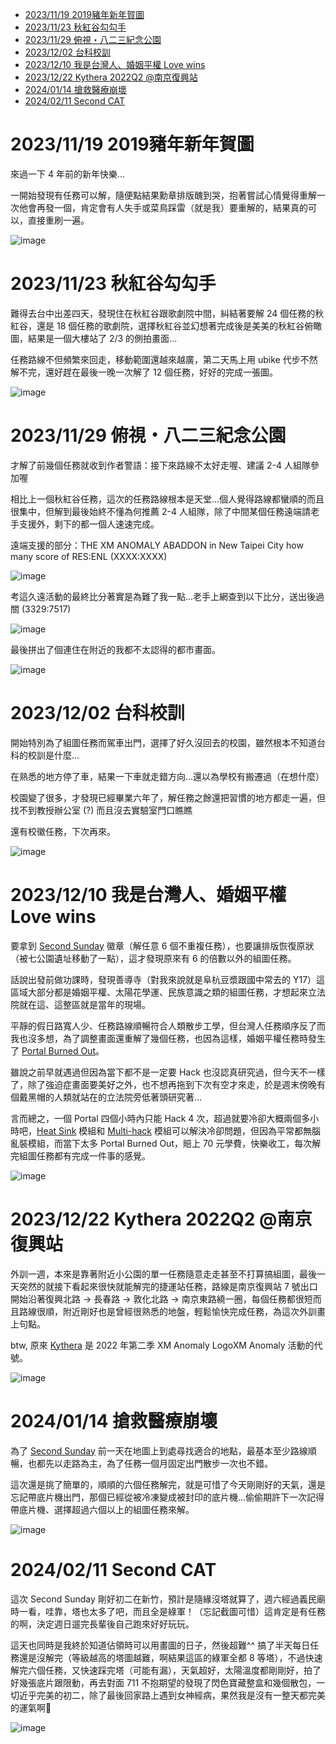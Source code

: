 * [2023/11/19 2019豬年新年賀圖](#20231119-2019豬年新年賀圖)
* [2023/11/23 秋紅谷勾勾手](#20231123-秋紅谷勾勾手)
* [2023/11/29 俯視・八二三紀念公園](#20231129-俯視八二三紀念公園)
* [2023/12/02 台科校訓](#20231202-台科校訓)
* [2023/12/10 我是台灣人、婚姻平權 Love wins](#20231210-我是台灣人婚姻平權-love-wins)
* [2023/12/22 Kythera 2022Q2 @南京復興站](#20231222-kythera-2022q2-南京復興站)
* [2024/01/14 搶救醫療崩壞](#20240114-搶救醫療崩壞)
* [2024/02/11 Second CAT](#20240211-Second-CAT)

# 2023/11/19 2019豬年新年賀圖

來過一下 4 年前的新年快樂...

一開始發現有任務可以解，隨便點結果勳章排版醜到哭，抱著嘗試心情覺得重解一次他會再發一個，肯定會有人失手或菜鳥踩雷（就是我）要重解的，結果真的可以，直接重刷一遍。

![image](https://github.com/amao1991/Ingress/blob/main/%E7%B5%84%E5%9C%96%E4%BB%BB%E5%8B%99/2019%E8%B1%AC%E5%B9%B4%E6%96%B0%E5%B9%B4%E8%B3%80%E5%9C%96.jpg)

# 2023/11/23 秋紅谷勾勾手

難得去台中出差四天，發現住在秋紅谷跟歌劇院中間，糾結著要解 24 個任務的秋紅谷，還是 18 個任務的歌劇院，選擇秋紅谷並幻想著完成後是美美的秋紅谷俯瞰圖，結果是一個大樓站了 2/3 的側拍畫面...

任務路線不但頻繁來回走，移動範圍還越來越廣，第二天馬上用 ubike 代步不然解不完，還好趕在最後一晚一次解了 12 個任務，好好的完成一張圖。

![image](https://github.com/amao1991/Ingress/blob/main/%E7%B5%84%E5%9C%96%E4%BB%BB%E5%8B%99/%E7%A7%8B%E7%B4%85%E8%B0%B7%E5%8B%BE%E5%8B%BE%E6%89%8B.PNG)

# 2023/11/29 俯視・八二三紀念公園

才解了前幾個任務就收到作者警語：接下來路線不太好走喔、建議 2-4 人組隊參加喔

相比上一個秋紅谷任務，這次的任務路線根本是天堂...個人覺得路線都蠻順的而且很集中，但解到最後始終不懂為何推薦 2-4 人組隊，除了中間某個任務遠端請老手支援外，剩下的都一個人速速完成。

遠端支援的部分：THE XM ANOMALY ABADDON in New Taipei City how many score of RES:ENL (XXXX:XXXX)

![image](https://github.com/amao1991/Ingress/blob/main/%E7%B5%84%E5%9C%96%E4%BB%BB%E5%8B%99/%E4%BF%AF%E8%A6%96%E3%83%BB%E5%85%AB%E4%BA%8C%E4%B8%89%E7%B4%80%E5%BF%B5%E5%85%AC%E5%9C%921.PNG)

考這久遠活動的最終比分著實是為難了我一點...老手上網查到以下比分，送出後過關 (3329:7517)

![image](https://github.com/amao1991/Ingress/blob/main/%E7%B5%84%E5%9C%96%E4%BB%BB%E5%8B%99/%E4%BF%AF%E8%A6%96%E3%83%BB%E5%85%AB%E4%BA%8C%E4%B8%89%E7%B4%80%E5%BF%B5%E5%85%AC%E5%9C%922.jpg)

最後拼出了個連住在附近的我都不太認得的都市畫面。

![image](https://github.com/amao1991/Ingress/blob/main/%E7%B5%84%E5%9C%96%E4%BB%BB%E5%8B%99/%E4%BF%AF%E8%A6%96%E3%83%BB%E5%85%AB%E4%BA%8C%E4%B8%89%E7%B4%80%E5%BF%B5%E5%85%AC%E5%9C%923.PNG)

# 2023/12/02 台科校訓

開始特別為了組圖任務而駕車出門，選擇了好久沒回去的校園，雖然根本不知道台科的校訓是什麼...

在熟悉的地方停了車，結果一下車就走錯方向...還以為學校有搬遷過（在想什麼）

校園變了很多，才發現已經畢業六年了，解任務之餘還把習慣的地方都走一遍，但找不到教授辦公室 (?) 而且沒去實驗室門口瞧瞧

還有校徽任務，下次再來。

![image](https://github.com/amao1991/Ingress/blob/main/%E7%B5%84%E5%9C%96%E4%BB%BB%E5%8B%99/%E5%8F%B0%E7%A7%91%E6%A0%A1%E8%A8%93.jpg)

# 2023/12/10 我是台灣人、婚姻平權 Love wins

要拿到 [Second Sunday](https://ingress.fandom.com/zh/wiki/Second_Sunday) 徽章（解任意 6 個不重複任務），也要讓排版恢復原狀（被七公園遺址移動了一點），這才發現原來有 6 的倍數以外的組圖任務。

話說出發前做功課時，發現善導寺（對我來說就是阜杭豆漿跟國中常去的 Y17）這區域大部分都是婚姻平權、太陽花學運、民族意識之類的組圖任務，才想起來立法院就在這、這整區就是當年的現場。

平靜的假日路寬人少、任務路線順暢符合人類散步工學，但台灣人任務順序反了而我也沒多想，為了調整畫面還重解了幾個任務，也因為這樣，婚姻平權任務時發生了 [Portal Burned Out](https://ingress.fandom.com/zh/wiki/Burned_Out?variant=zh-tw)。

雖說之前早就遇過但因為當下都不是一定要 Hack 也沒認真研究過，但今天不一樣了，除了強迫症畫面要美好之外，也不想再拖到下次有空才來走，於是週末傍晚有個戴黑帽的人類就站在的立法院旁低著頭研究著...

言而總之，一個 Portal 四個小時內只能 Hack 4 次，超過就要冷卻大概兩個多小時吧，[Heat Sink](https://ingress.fandom.com/zh/wiki/Heat_Sink) 模組和 [Multi-hack](https://ingress.fandom.com/zh/wiki/Multi-hack) 模組可以解決冷卻問題，但因為平常都無腦亂裝模組，而當下太多 Portal Burned Out，賠上 70 元學費，快樂收工，每次解完組圖任務都有完成一件事的感覺。

![image](https://github.com/amao1991/Ingress/blob/main/%E7%B5%84%E5%9C%96%E4%BB%BB%E5%8B%99/%E6%88%91%E6%98%AF%E5%8F%B0%E7%81%A3%E4%BA%BA%E3%80%81%E5%A9%9A%E5%A7%BB%E5%B9%B3%E6%AC%8A%20Love%20wins.jpg)

# 2023/12/22 Kythera 2022Q2 @南京復興站

外訓一週，本來是靠著附近小公園的單一任務隨意走走甚至不打算搞組圖，最後一天突然的就接下看起來很快就能解完的捷運站任務，路線是南京復興站 7 號出口開始沿著復興北路 -> 長春路 -> 敦化北路 -> 南京東路繞一圈，每個任務都很短而且路線很順，附近剛好也是曾經很熟悉的地盤，輕鬆愉快完成任務，為這次外訓畫上句點。

btw, 原來 [Kythera](https://ingress.fandom.com/zh/wiki/Kythera?variant=zh-tw) 是 2022 年第二季 XM Anomaly LogoXM Anomaly 活動的代號。

![image](https://github.com/amao1991/Ingress/blob/main/%E7%B5%84%E5%9C%96%E4%BB%BB%E5%8B%99/Kythera%202022Q2%20%40%E5%8D%97%E4%BA%AC%E5%BE%A9%E8%88%88%E7%AB%99.jpg)

# 2024/01/14 搶救醫療崩壞

為了 [Second Sunday](https://ingress.fandom.com/zh/wiki/Second_Sunday) 前一天在地圖上到處尋找適合的地點，最基本至少路線順暢，也都先以走路為主，為了任務一個月固定出門散步一次也不錯。

這次還是挑了簡單的，順順的六個任務解完，就是可惜了今天剛剛好的天氣，還是忘記帶底片機出門，那個已經從被冷凍變成被封印的底片機...偷偷期許下一次記得帶底片機、選擇超過六個以上的組圖任務來解。

![image](https://github.com/amao1991/Ingress/blob/main/%E7%B5%84%E5%9C%96%E4%BB%BB%E5%8B%99/%E6%90%B6%E6%95%91%E9%86%AB%E7%99%82%E5%B4%A9%E5%A3%9E.jpg)

# 2024/02/11 Second CAT

這次 Second Sunday 剛好初二在新竹，預計是隨緣沒塔就算了，週六經過義民廟時一看，哇靠，塔也太多了吧，而且全是綠軍！（忘記截圖可惜）這肯定是有任務的啊，決定週日遛完長輩後自己跑來好好玩玩。

這天也同時是我終於知道佔領時可以用畫圖的日子，然後超難^^ 搞了半天每日任務還是沒解完（等級越高的塔圖越難，啊結果這區的綠軍全都 8 等塔），不過快速解完六個任務，又快速踩完塔（可能有漏），天氣超好，太陽溫度都剛剛好，拍了好幾張底片跟限動，再去對面 711 不抱期望的發現了閃色寶藏整盒和幾個散包，一切近乎完美的初二，除了最後回家路上遇到女神經病，果然我是沒有一整天都完美的運氣啊🚬

![image](https://github.com/amao1991/Ingress/blob/main/%E7%B5%84%E5%9C%96%E4%BB%BB%E5%8B%99/Second%20CAT.PNG)
